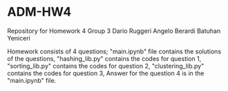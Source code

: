# ADM-HW4
Repository for Homework 4
Group 3
Dario Ruggeri
Angelo Berardi
Batuhan Yeniceri

Homework consists of 4 questions;
"main.ipynb" file contains the solutions of the questions,
"hashing_lib.py" contains the codes for question 1,
"sorting_lib.py" contains the codes for question 2,
"clustering_lib.py" contains the codes for question 3,
Answer for the question 4 is in the "main.ipynb" file.
